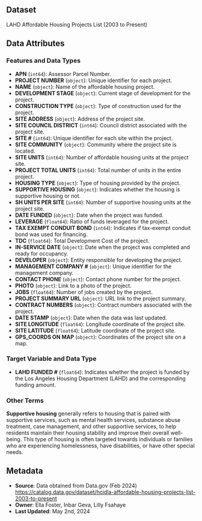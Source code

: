 ## Dataset
LAHD Affordable Housing Projects List (2003 to Present)

## Data Attributes

### Features and Data Types

- **APN** (`int64`): Assessor Parcel Number.
- **PROJECT NUMBER** (`object`): Unique identifier for each project.
- **NAME** (`object`): Name of the affordable housing project.
- **DEVELOPMENT STAGE** (`object`): Current stage of development for the project.
- **CONSTRUCTION TYPE** (`object`): Type of construction used for the project.
- **SITE ADDRESS** (`object`): Address of the project site.
- **SITE COUNCIL DISTRICT** (`int64`): Council district associated with the project site.
- **SITE #** (`int64`): Unique identifier for each site within the project.
- **SITE COMMUNITY** (`object`): Community where the project site is located.
- **SITE UNITS** (`int64`): Number of affordable housing units at the project site.
- **PROJECT TOTAL UNITS** (`int64`): Total number of units in the entire project.
- **HOUSING TYPE** (`object`): Type of housing provided by the project.
- **SUPPORTIVE HOUSING** (`object`): Indicates whether the housing is supportive housing or not.
- **SH UNITS PER SITE** (`int64`): Number of supportive housing units at the project site.
- **DATE FUNDED** (`object`): Date when the project was funded.
- **LEVERAGE** (`float64`): Ratio of funds leveraged for the project.
- **TAX EXEMPT CONDUIT BOND** (`int64`): Indicates if tax-exempt conduit bond was used for financing.
- **TDC** (`float64`): Total Development Cost of the project.
- **IN-SERVICE DATE** (`object`): Date when the project was completed and ready for occupancy.
- **DEVELOPER** (`object`): Entity responsible for developing the project.
- **MANAGEMENT COMPANY #** (`object`): Unique identifier for the management company.
- **CONTACT PHONE** (`object`): Contact phone number for the project.
- **PHOTO** (`object`): Link to a photo of the project.
- **JOBS** (`float64`): Number of jobs created by the project.
- **PROJECT SUMMARY URL** (`object`): URL link to the project summary.
- **CONTRACT NUMBERS** (`object`): Contract numbers associated with the project.
- **DATE STAMP** (`object`): Date when the data was last updated.
- **SITE LONGITUDE** (`float64`): Longitude coordinate of the project site.
- **SITE LATITUDE** (`float64`): Latitude coordinate of the project site.
- **GPS_COORDS ON MAP** (`object`): Coordinates of the project site on a map.


### Target Variable and Data Type
- **LAHD FUNDED #** (`float64`): Indicates whether the project is funded by the Los Angeles Housing Department (LAHD) and the corresponding funding amount.

### Other Terms
**Supportive housing** generally refers to housing that is paired with supportive services, such as mental health services, substance abuse treatment, case management, and other supportive services, to help residents maintain their housing stability and improve their overall well-being. This type of housing is often targeted towards individuals or families who are experiencing homelessness, have disabilities, or have other special needs.

## Metadata

- **Source**: Data obtained from Data.gov (Feb 2024) https://catalog.data.gov/dataset/hcidla-affordable-housing-projects-list-2003-to-present
- **Owner**: Ella Foster, Inbar Geva, Lilly Fsahaye
- **Last Updated**: May 2nd, 2024
